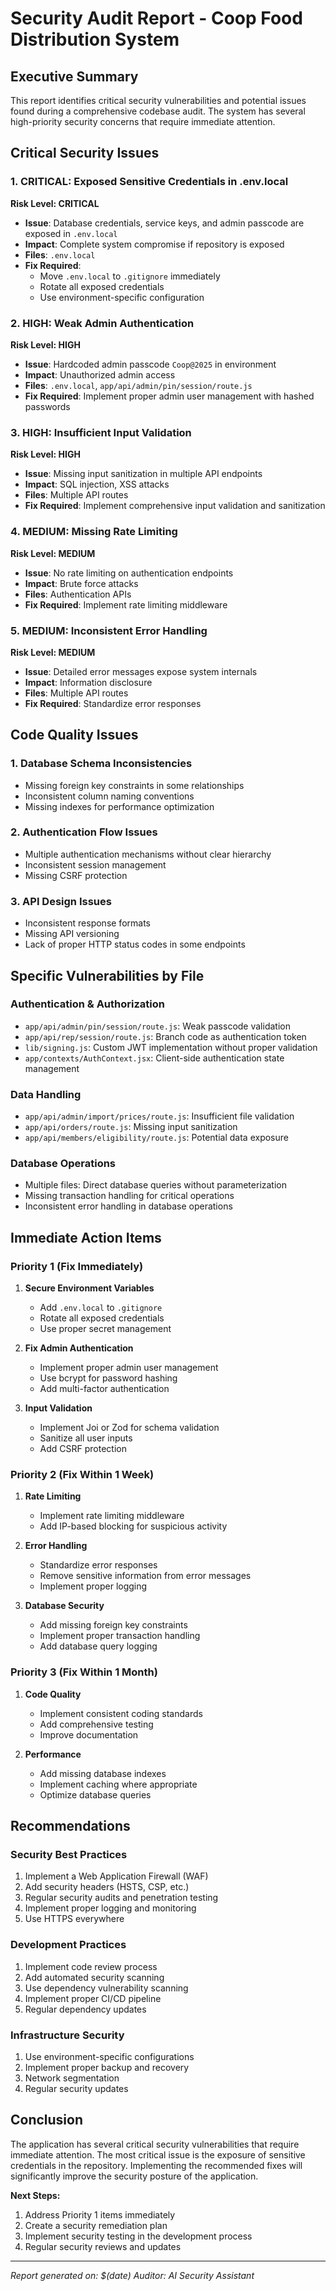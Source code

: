 # Security Audit Report - Coop Food Distribution System

## Executive Summary
This report identifies critical security vulnerabilities and potential issues found during a comprehensive codebase audit. The system has several high-priority security concerns that require immediate attention.

## Critical Security Issues

### 1. **CRITICAL: Exposed Sensitive Credentials in .env.local**
**Risk Level: CRITICAL**
- **Issue**: Database credentials, service keys, and admin passcode are exposed in `.env.local`
- **Impact**: Complete system compromise if repository is exposed
- **Files**: `.env.local`
- **Fix Required**: 
  - Move `.env.local` to `.gitignore` immediately
  - Rotate all exposed credentials
  - Use environment-specific configuration

### 2. **HIGH: Weak Admin Authentication**
**Risk Level: HIGH**
- **Issue**: Hardcoded admin passcode `Coop@2025` in environment
- **Impact**: Unauthorized admin access
- **Files**: `.env.local`, `app/api/admin/pin/session/route.js`
- **Fix Required**: Implement proper admin user management with hashed passwords

### 3. **HIGH: Insufficient Input Validation**
**Risk Level: HIGH**
- **Issue**: Missing input sanitization in multiple API endpoints
- **Impact**: SQL injection, XSS attacks
- **Files**: Multiple API routes
- **Fix Required**: Implement comprehensive input validation and sanitization

### 4. **MEDIUM: Missing Rate Limiting**
**Risk Level: MEDIUM**
- **Issue**: No rate limiting on authentication endpoints
- **Impact**: Brute force attacks
- **Files**: Authentication APIs
- **Fix Required**: Implement rate limiting middleware

### 5. **MEDIUM: Inconsistent Error Handling**
**Risk Level: MEDIUM**
- **Issue**: Detailed error messages expose system internals
- **Impact**: Information disclosure
- **Files**: Multiple API routes
- **Fix Required**: Standardize error responses

## Code Quality Issues

### 1. **Database Schema Inconsistencies**
- Missing foreign key constraints in some relationships
- Inconsistent column naming conventions
- Missing indexes for performance optimization

### 2. **Authentication Flow Issues**
- Multiple authentication mechanisms without clear hierarchy
- Inconsistent session management
- Missing CSRF protection

### 3. **API Design Issues**
- Inconsistent response formats
- Missing API versioning
- Lack of proper HTTP status codes in some endpoints

## Specific Vulnerabilities by File

### Authentication & Authorization
- `app/api/admin/pin/session/route.js`: Weak passcode validation
- `app/api/rep/session/route.js`: Branch code as authentication token
- `lib/signing.js`: Custom JWT implementation without proper validation
- `app/contexts/AuthContext.jsx`: Client-side authentication state management

### Data Handling
- `app/api/admin/import/prices/route.js`: Insufficient file validation
- `app/api/orders/route.js`: Missing input sanitization
- `app/api/members/eligibility/route.js`: Potential data exposure

### Database Operations
- Multiple files: Direct database queries without parameterization
- Missing transaction handling for critical operations
- Inconsistent error handling in database operations

## Immediate Action Items

### Priority 1 (Fix Immediately)
1. **Secure Environment Variables**
   - Add `.env.local` to `.gitignore`
   - Rotate all exposed credentials
   - Use proper secret management

2. **Fix Admin Authentication**
   - Implement proper admin user management
   - Use bcrypt for password hashing
   - Add multi-factor authentication

3. **Input Validation**
   - Implement Joi or Zod for schema validation
   - Sanitize all user inputs
   - Add CSRF protection

### Priority 2 (Fix Within 1 Week)
1. **Rate Limiting**
   - Implement rate limiting middleware
   - Add IP-based blocking for suspicious activity

2. **Error Handling**
   - Standardize error responses
   - Remove sensitive information from error messages
   - Implement proper logging

3. **Database Security**
   - Add missing foreign key constraints
   - Implement proper transaction handling
   - Add database query logging

### Priority 3 (Fix Within 1 Month)
1. **Code Quality**
   - Implement consistent coding standards
   - Add comprehensive testing
   - Improve documentation

2. **Performance**
   - Add missing database indexes
   - Implement caching where appropriate
   - Optimize database queries

## Recommendations

### Security Best Practices
1. Implement a Web Application Firewall (WAF)
2. Add security headers (HSTS, CSP, etc.)
3. Regular security audits and penetration testing
4. Implement proper logging and monitoring
5. Use HTTPS everywhere

### Development Practices
1. Implement code review process
2. Add automated security scanning
3. Use dependency vulnerability scanning
4. Implement proper CI/CD pipeline
5. Regular dependency updates

### Infrastructure Security
1. Use environment-specific configurations
2. Implement proper backup and recovery
3. Network segmentation
4. Regular security updates

## Conclusion
The application has several critical security vulnerabilities that require immediate attention. The most critical issue is the exposure of sensitive credentials in the repository. Implementing the recommended fixes will significantly improve the security posture of the application.

**Next Steps:**
1. Address Priority 1 items immediately
2. Create a security remediation plan
3. Implement security testing in the development process
4. Regular security reviews and updates

---
*Report generated on: $(date)*
*Auditor: AI Security Assistant*